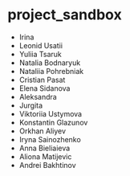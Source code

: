 # project_sandbox

- Irina
- Leonid Usatii
- Yuliia Tsaruk
- Natalia Bodnaryuk
- Nataliia Pohrebniak
- Cristian Pasat
- Elena Sidanova
- Aleksandra
- Jurgita
- Viktoriia Ustymova
- Konstantin Glazunov
- Orkhan Aliyev
- Iryna Sainozhenko
- Anna Bieliaieva
- Aliona Matijevic
- Andrei Bakhtinov